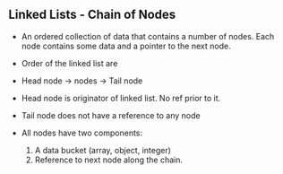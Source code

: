 ## Linked Lists - Chain of Nodes
* An ordered collection of data that contains a number of nodes. Each node contains some data and a pointer to the next node.
* Order of the linked list are
* Head node -> nodes -> Tail node
* Head node is originator of linked list. No ref prior to it.
* Tail node does not have a reference to any node

* All nodes have two components:
    1. A data bucket (array, object, integer)
    2. Reference to next node along the chain.